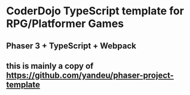 # CoderDojo TypeScript template for RPG/Platformer Games
## Phaser 3 + TypeScript + Webpack
## this is mainly a copy of https://github.com/yandeu/phaser-project-template